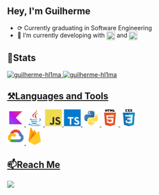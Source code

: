## Hey, I'm Guilherme

- ⟳ Currently graduating in Software Engineering
- 🌱 <span>I’m currently developing with <img style="vertical-align: middle;" width="20" height="20" src="https://cdn.jsdelivr.net/gh/devicons/devicon@latest/icons/spring/spring-original.svg" /></span> and <span><img style="vertical-align: middle;" width="20" height="20" src="https://cdn.jsdelivr.net/gh/devicons/devicon@latest/icons/nextjs/nextjs-original.svg" /></span>


## 🔗Stats

<div>
  <a href="https://github.com/guilherme-hl1ma">
  <img height="180em" src="https://github-readme-stats.vercel.app/api?username=guilherme-hl1ma&show_icons=true&theme=dark&locale=en" alt="guilherme-hl1ma" />
  <img height="180em" src="https://github-readme-stats.vercel.app/api/top-langs?username=guilherme-hl1ma&show_icons=true&theme=dark&locale=en&layout=compact" alt="guilherme-hl1ma" />
</div>
      
## ⚒️Languages and Tools

<div> 
  
  <div>
    <a href="https://kotlinlang.org/" target="_blank" rel="noreferrer"> 
      <img src="https://raw.githubusercontent.com/devicons/devicon/master/icons/kotlin/kotlin-original.svg" alt="kotlin" width="40" height="40"/> 
    </a> 
    <a href="https://www.java.com" target="_blank" rel="noreferrer"> 
      <img src="https://raw.githubusercontent.com/devicons/devicon/master/icons/java/java-original.svg" alt="java" width="40" height="40"/> 
    </a> 
    <a href="https://developer.mozilla.org/en-US/docs/Web/JavaScript" target="_blank" rel="noreferrer"> 
      <img src="https://raw.githubusercontent.com/devicons/devicon/master/icons/javascript/javascript-original.svg" alt="javascript" width="40" height="40"/> 
    </a> 
    <a href="https://www.typescriptlang.org/" target="_blank" rel="noreferrer">
      <img src="https://raw.githubusercontent.com/devicons/devicon/master/icons/typescript/typescript-original.svg" alt="typescript" width="40" height="40"/>
    </a> 
    <a href="https://www.python.org" target="_blank" rel="noreferrer"> 
      <img src="https://raw.githubusercontent.com/devicons/devicon/master/icons/python/python-original.svg" alt="python" width="40" height="40"/> 
    </a>   
    <a href="https://www.w3.org/html/" target="_blank" rel="noreferrer">
      <img src="https://raw.githubusercontent.com/devicons/devicon/master/icons/html5/html5-original-wordmark.svg" alt="html5" width="40" height="40"/> 
    </a>  
    <a href="https://www.w3schools.com/css/" target="_blank" rel="noreferrer"> 
      <img src="https://raw.githubusercontent.com/devicons/devicon/master/icons/css3/css3-original-wordmark.svg" alt="css3" width="40" height="40"/>
  </div>
    
  <div>
    <a href="https://cloud.google.com/" target="_blank" rel="noreferrer"> 
      <img src="https://raw.githubusercontent.com/devicons/devicon/master/icons/googlecloud/googlecloud-original.svg" alt="googlecloud" width="40" height="40"/>
     <a href="https://firebase.google.com/?hl=en&authuser=0" target="_blank" rel="noreferrer"> 
      <img src="https://raw.githubusercontent.com/devicons/devicon/master/icons/firebase/firebase-original.svg" alt="firebase" width="40" height="40"/>
  </div>
      
<div>

## 📫Reach Me
<div> 
  <a href = "mailto:guihlimaa@gmail.com"><img src="https://img.shields.io/badge/-Gmail-%23333?style=for-the-badge&logo=gmail&logoColor=white" target="_blank"></a>
</div>
